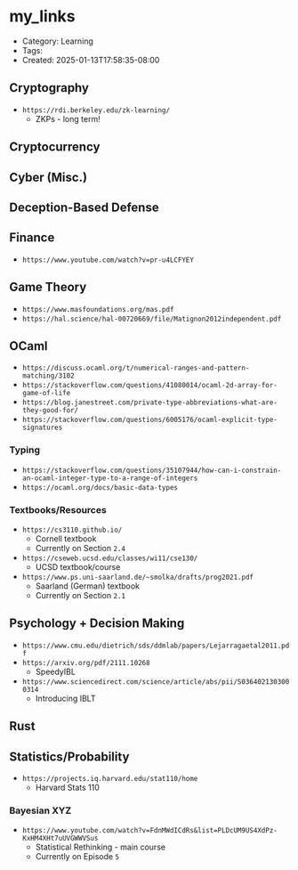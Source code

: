 my_links
========
- Category: Learning
- Tags: 
- Created: 2025-01-13T17:58:35-08:00

## Cryptography
- ``https://rdi.berkeley.edu/zk-learning/``
	- ZKPs - long term!

## Cryptocurrency

## Cyber (Misc.)

## Deception-Based Defense

## Finance
- ``https://www.youtube.com/watch?v=pr-u4LCFYEY``

## Game Theory
- ``https://www.masfoundations.org/mas.pdf``
- ``https://hal.science/hal-00720669/file/Matignon2012independent.pdf``

## OCaml
- ``https://discuss.ocaml.org/t/numerical-ranges-and-pattern-matching/3102``
- ``https://stackoverflow.com/questions/41080014/ocaml-2d-array-for-game-of-life``
- ``https://blog.janestreet.com/private-type-abbreviations-what-are-they-good-for/``
- ``https://stackoverflow.com/questions/6005176/ocaml-explicit-type-signatures``

### Typing

- ``https://stackoverflow.com/questions/35107944/how-can-i-constrain-an-ocaml-integer-type-to-a-range-of-integers``
- ``https://ocaml.org/docs/basic-data-types``

### Textbooks/Resources
- ``https://cs3110.github.io/``
	- Cornell textbook
	- Currently on Section ``2.4``
- ``https://cseweb.ucsd.edu/classes/wi11/cse130/``
	- UCSD textbook/course
- ``https://www.ps.uni-saarland.de/~smolka/drafts/prog2021.pdf``
	- Saarland (German) textbook
	- Currently on Section ``2.1``

## Psychology + Decision Making
- ``https://www.cmu.edu/dietrich/sds/ddmlab/papers/Lejarragaetal2011.pdf`` 
- ``https://arxiv.org/pdf/2111.10268``
	- SpeedyIBL
- ``https://www.sciencedirect.com/science/article/abs/pii/S0364021303000314``
	- Introducing IBLT

## Rust

## Statistics/Probability

- ``https://projects.iq.harvard.edu/stat110/home``
	- Harvard Stats 110

### Bayesian XYZ

- ``https://www.youtube.com/watch?v=FdnMWdICdRs&list=PLDcUM9US4XdPz-KxHM4XHt7uUVGWWVSus``
	- Statistical Rethinking - main course
	- Currently on Episode ``5``
